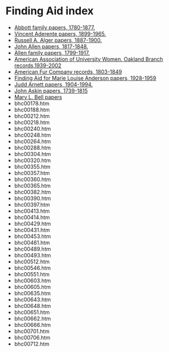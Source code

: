 
# Finding Aid index
* [Abbott family papers, 1780-1877.](bhc00001.htm) 
* [Vincent Aderente papers, 1899-1965.](bhc00010.htm) 
* [Russell A. Alger papers, 1887-1900.](bhc00023.htm)
* [John Allen papers, 1817-1848.](bhc00026.htm)
* [Allen family papers, 1799-1917.](bhc00027.htm)
* [American Association of University Women. Oakland Branch records,1939-2002](bhc00037.htm)
* [American Fur Company records, 1803-1849](bhc00038.htm)
* [Finding Aid for Marie Louise Anderson papers, 1928-1959](bhc00050.htm)
* [Judd Arnett papers, 1904-1994.](bhc00063.htm)
* [John Askin papers, 1739-1815](bhc00070.htm)
* [Mary L. Bell papers](bhc00175.htm)
* bhc00178.htm 
* bhc00188.htm 
* bhc00212.htm 
* bhc00218.htm 
* bhc00240.htm 
* bhc00248.htm 
* bhc00264.htm 
* bhc00288.htm 
* bhc00304.htm 
* bhc00320.htm 
* bhc00355.htm 
* bhc00357.htm 
* bhc00360.htm 
* bhc00365.htm 
* bhc00382.htm 
* bhc00390.htm 
* bhc00397.htm 
* bhc00413.htm 
* bhc00414.htm 
* bhc00429.htm 
* bhc00431.htm 
* bhc00453.htm 
* bhc00461.htm 
* bhc00489.htm 
* bhc00493.htm 
* bhc00512.htm 
* bhc00546.htm 
* bhc00551.htm 
* bhc00603.htm 
* bhc00605.htm 
* bhc00635.htm 
* bhc00643.htm 
* bhc00648.htm 
* bhc00651.htm 
* bhc00662.htm 
* bhc00666.htm 
* bhc00701.htm 
* bhc00706.htm 
* bhc00712.htm
